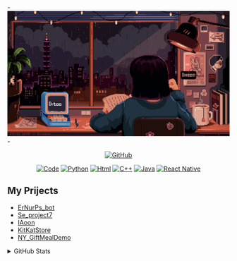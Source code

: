-![Monash UAS](https://github.com/earn4393/earn4393/blob/d631665f8629fb4494c9152428ac5d4c4ccf483a/fbaf443c014bf40b95cfa35121572b25.gif)-
<p align="center">
    <a href="https://github.com/earn4393" target="_blank"><img alt="GitHub" src="https://img.shields.io/badge/-@alwinw-181717?style=flat-square&logo=GitHub&logoColor=white"></a>
</p>

<div align="center">
    <a href="https://github.com/earn4393?tab=repositories" target="_blank"><img alt="Code" src="https://img.shields.io/badge/-code-000000?style=flat-square&logo=Plex&logoColor=white" height="29px"></a>
    <a href="https://github.com/earn4393?tab=repositories&q=&type=&language=python&sort=" target="_blank"><img alt="Python" src="https://img.shields.io/badge/-python-3776AB?style=flat-square&logo=Python&logoColor=white" height="29px"></a>
    <a href="https://github.com/earn4393?tab=repositories&q=&type=&language=html&sort=" target="_blank"><img alt="Html" src="https://img.shields.io/badge/html5-%23E34F26.svg?style=for-the-badge&logo=html5&logoColor=white" height="29px"></a>
    <a href="" target="_blank"><img alt="C++" src="https://img.shields.io/badge/c++-%2300599C.svg?style=for-the-badge&logo=c%2B%2B&logoColor=white" height="29px"></a>
    <a href="" target="_blank"><img alt="Java" src="https://img.shields.io/badge/java-%23ED8B00.svg?style=for-the-badge&logo=java&logoColor=white" height="29px"></a>
    <a href="" target="_blank"><img alt="React Native" src="https://img.shields.io/badge/react_native-%2320232a.svg?style=for-the-badge&logo=react&logoColor=%2361DAFB" height="29px"></a>
   
</div>

<h2>My Prijects</h2>
<ul>
    <li><a href=https://github.com/earn4393/ErNurPs_bot.git/>ErNurPs_bot</a></li>
    <li><a href=https://github.com/earn4393/Se_project7/>Se_project7</a></li>
    <li><a href=https://github.com/earn4393/IAoon/>IAoon</a></li>
    <li><a href=https://github.com/earn4393/KitKatStore/>KitKatStore</a></li>
    <li><a href=https://github.com/earn4393/NY_GiftMealDemo/>NY_GiftMealDemo</a></li>
</ul>

<details>
<summary>GitHub Stats</summary>
<div>
     <img alt = "GitHub Stats" src="https://github-readme-stats.vercel.app/api?username=earn4393&show_icons=true&theme=synthwave" >
     <img alt = "Top Language" src="https://github-readme-stats.vercel.app/api/top-langs/?username=earn4393&langs_count=8&layout=compact"> 
</div>
</details>
